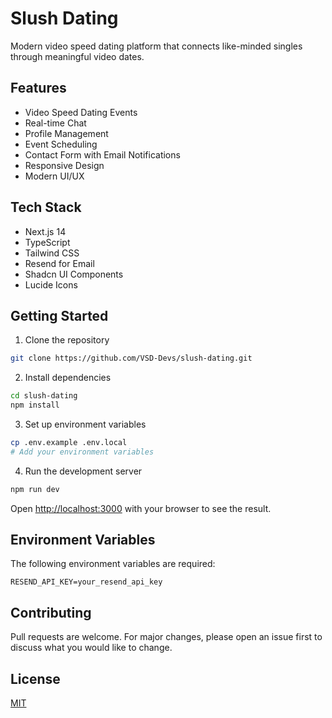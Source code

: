 # Slush Dating

Modern video speed dating platform that connects like-minded singles through meaningful video dates.

## Features

- Video Speed Dating Events
- Real-time Chat
- Profile Management
- Event Scheduling
- Contact Form with Email Notifications
- Responsive Design
- Modern UI/UX

## Tech Stack

- Next.js 14
- TypeScript
- Tailwind CSS
- Resend for Email
- Shadcn UI Components
- Lucide Icons

## Getting Started

1. Clone the repository
```bash
git clone https://github.com/VSD-Devs/slush-dating.git
```

2. Install dependencies
```bash
cd slush-dating
npm install
```

3. Set up environment variables
```bash
cp .env.example .env.local
# Add your environment variables
```

4. Run the development server
```bash
npm run dev
```

Open [http://localhost:3000](http://localhost:3000) with your browser to see the result.

## Environment Variables

The following environment variables are required:

```env
RESEND_API_KEY=your_resend_api_key
```

## Contributing

Pull requests are welcome. For major changes, please open an issue first to discuss what you would like to change.

## License

[MIT](https://choosealicense.com/licenses/mit/) 